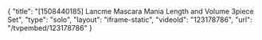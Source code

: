{
    "title": "[1508440185] Lancme Mascara Mania Length and Volume 3piece Set",
    "type": "solo",
    "layout": "iframe-static",
    "videoId": "123178786",
    "url": "\/tvpembed\/123178786"
}